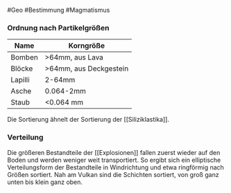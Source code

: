 #Geo #Bestimmung #Magmatismus 

### Ordnung nach Partikelgrößen

| Name    | Korngröße              |
| ------- | ---------------------- |
| Bomben  | >64mm, aus Lava        |
| Blöcke  | >64mm, aus Deckgestein |
| Lapilli | 2-64mm                 |
| Asche   | 0.064-2mm              |
| Staub   | <0.064 mm              |

Die Sortierung ähnelt der Sortierung der [[Siliziklastika]].

### Verteilung

Die größeren Bestandteile der [[Explosionen]] fallen zuerst wieder auf den Boden und werden weniger weit transportiert. So ergibt sich ein elliptische Verteilungsform der Bestandteile in Windrichtung und etwa ringförmig nach Größen sortiert. Nah am Vulkan sind die Schichten sortiert, von groß ganz unten bis klein ganz oben.